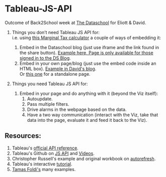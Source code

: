# Tableau-JS-API
Outcome of Back2School week at [The Dataschool](https://www.thedataschool.co.uk/) for Eliott & David.

1.	Things you don’t need Tableau JS API for:  
  i.e. using [this Marginal Tax calculator](https://public.tableau.com/profile/davidsm#!/vizhome/MarginalTaxRateSimulator/MarginalRate) a couple of ways of embedding it:  
    1.	Embed in the Dataschool blog (just use iframe and the link found in the share button). [Example here, Page is only available for those signed in to the DS Blog](https://www.thedataschool.co.uk/david-sanchez/23394/).    
    1. Embed in your own page/blog (just use the embed code inside an HTML box). [Example in David's blog](https://dsmdaviz.com/2019/01/marginal-tax-rate-simulator/).  
    Or [this one](Example_01-direct%20embed.html) for a standalone page.  
    
1.	Things you need Tableau JS API for:  
    1.	Embed in your page and do anything with it (beyond the Viz itself):  
        1.	Autoupdate.  
        1.	Pass multiple filters.  
        1.	Drive alarms in the webpage based on the data.  
        1.	Have a two way communication (interact with the Viz, take that data into the page, evaluate it and feed it back to the Viz).


## Resources:
1. Tableau's [official API reference](https://onlinehelp.tableau.com/current/api/js_api/en-us/JavaScriptAPI/js_api_ref.htm).   
1. Tableau's Github on [JS API](https://github.com/tableau/js-api-samples) and [Videos](https://github.com/tableau/js-api-samples/tree/master/Videos).  
1. Christopher Russell's example and original workbook on [autorefresh](http://russellchristopher.me/youdidwhat/autoload.html).    
1. Tableau's interactive [tutorial](https://onlinehelp.tableau.com/samples/en-us/js_api/tutorial.htm).    
1. [Tamas Foldi's](https://databoss.starschema.net/?s=javascript) many examples.